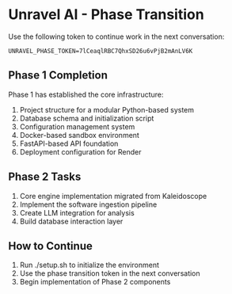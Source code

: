 # Unravel AI - Phase Transition

Use the following token to continue work in the next conversation:

```
UNRAVEL_PHASE_TOKEN=7lCeaqlRBC7QhxSD26u6vPjB2mAnLV6K
```

## Phase 1 Completion

Phase 1 has established the core infrastructure:

1. Project structure for a modular Python-based system
2. Database schema and initialization script
3. Configuration management system
4. Docker-based sandbox environment
5. FastAPI-based API foundation
6. Deployment configuration for Render

## Phase 2 Tasks

1. Core engine implementation migrated from Kaleidoscope
2. Implement the software ingestion pipeline
3. Create LLM integration for analysis
4. Build database interaction layer

## How to Continue

1. Run ./setup.sh to initialize the environment
2. Use the phase transition token in the next conversation
3. Begin implementation of Phase 2 components

